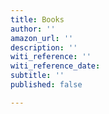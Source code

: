 ```yaml
---
title: Books
author: ''
amazon_url: ''
description: ''
witi_reference: ''
witi_reference_date: 
subtitle: ''
published: false

---
```

